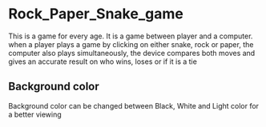 # Rock_Paper_Snake_game
This is a game for every age. It is a game between player and a computer. when a player plays a game by clicking on either snake, rock or paper, the computer also plays simultaneously, the device compares both moves and gives an accurate result on who wins, loses or if it is a tie  
## Background color
Background color can be changed between Black, White and Light color for a better viewing
